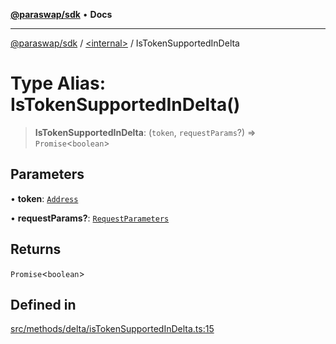 [**@paraswap/sdk**](../../README.md) • **Docs**

***

[@paraswap/sdk](../../globals.md) / [\<internal\>](../README.md) / IsTokenSupportedInDelta

# Type Alias: IsTokenSupportedInDelta()

> **IsTokenSupportedInDelta**: (`token`, `requestParams`?) => `Promise`\<`boolean`\>

## Parameters

• **token**: [`Address`](../../type-aliases/Address.md)

• **requestParams?**: [`RequestParameters`](RequestParameters.md)

## Returns

`Promise`\<`boolean`\>

## Defined in

[src/methods/delta/isTokenSupportedInDelta.ts:15](https://github.com/paraswap/paraswap-sdk/blob/master/src/methods/delta/isTokenSupportedInDelta.ts#L15)
